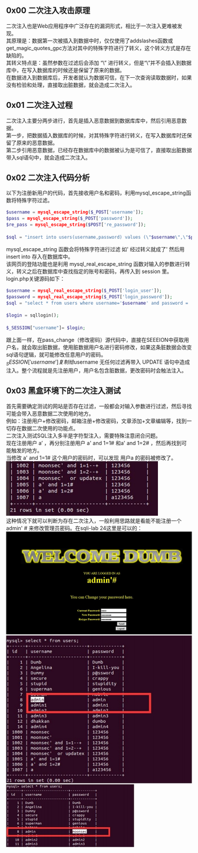 ## 0x00 二次注入攻击原理
二次注入也是Web应用程序中广泛存在的漏洞形式，相比于一次注入更难被发现。  
其原理是：数据第一次被插入到数据中时，仅仅使用了addslashes函数或 get_magic_quotes_gpc方法对其中的特殊字符进行了转义，这个转义方式是存在缺陷的。  
其转义特点是：虽然参数在过滤后会添加 “\” 进行转义，但是“\”并不会插入到数据库中，在写入数据库的时候还是保留了原来的数据。  
在数据进入到数据库后，开发者就认为数据可信，在下一次查询读取数据时，如果没有检验和处理，直接取出脏数据，就会造成二次注入。

## 0x01 二次注入过程
二次注入主要分两步进行，首先是插入恶意数据到数据库库中，然后引用恶意数据。  
第一步，把数据插入数据库的时候，对其特殊字符进行转义，在写入数据库时还保留了原来的恶意数据。  
第二步引用恶意数据，已经存在数据库中的数据被认为是可信了，直接取出脏数据带入sql语句中，就会造成二次注入。

## 0x02 二次注入代码分析
以下为注册新用户的代码，首先接收用户名和密码，利用mysql_escape_string函数将特殊字符过滤。
```php
$username = mysql_escape_string($_POST['username']);
$pass = mysql_escape_string($_POST['password']);
$re_pass = mysql_escape_string($POST['re_password']);

$sql = "insert into users(username,password) values (\"$username\",\"$pass\")";
```
mysql_escape_string 函数会将特殊字符进行过滤 如' 经过转义就成了\' 然后用 insert into 存入在数据库中。  
该网页的登陆功能也是利用 mysql_real_escape_string 函数对输入的参数进行转义，转义之后在数据库中查找指定的账号和密码，再传入到 session 里。
login.php关键源码如下：
```php
$username = mysql_real_escape_string($_POST['login_user']);
$password = mysql_real_escape_string($_POST['login_password']);
$sql = "select * from users where username='$username' and password = 'password'";

$login = sqllogin();

$_SESSION["username"]= $login;
```

跟上面一样，在pass_change（修改密码）源代码中，直接在SEEEION中获取用户名，就会取出脏数据，使用脏数据用户名进行密码修改，如果这条脏数据会改变sql语句逻辑，就可能修改任意用户的密码。  
$_SESSION['username'] 复制给$username 无任何过滤再带入 UPDATE 语句中造成注入。整个流程就是先注册用户，用户名包含脏数据，更改密码时会触法注入。  

## 0x03 黑盒环境下的二次注入测试
首先需要确定测试的网站是否存在过滤，一般都会对输入参数进行过滤，然后寻找可能会带入恶意数据二次使用的地方。  
例如：注册用户+修改密码，邮箱注册+修改密码，文章添加+文章编辑等，找到一切存在数据二次使用的功能点。  
二次注入测试SQL注入多半是字符型注入，需要特殊注意闭合问题。  
现在注册用户 a’ ，再分别注册用户 a' and 1=1# 和a' and 1=2# ，然后再找到可能触发的地方。  
当修改 a' and 1=1# 这个用户的密码时，可以发现 用户a 的密码被修改了。
![](./image/double_time_injection.png)  
这种情况下就可以判断为存在二次注入，一般利用思路就是看能不能注册一个 admin' # 来修改管理员密码。在sqli-lab 24这里是可以的：
![](./image/double_time_injection_2.png)
![](./image/double_time_injection_3.png)
![](./image/double_time_injection_4.png)
